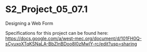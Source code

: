 # S2_Project_05_07.1
Designing a Web Form


Specifications for this project can be found here: https://docs.google.com/a/west-mec.org/document/d/101FH0Q-sCyuxoXTqKSNaLA-BbZlnBDoo8l0zMwlY-rc/edit?usp=sharing 
